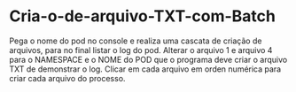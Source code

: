 # Cria-o-de-arquivo-TXT-com-Batch
Pega o nome do pod no console e realiza uma cascata de criação de arquivos, para no final listar o log do pod.
Alterar o arquivo 1 e arquivo 4 para o NAMESPACE e o NOME do POD que o programa deve criar o arquivo TXT de demonstrar o log.
Clicar em cada arquivo em orden numérica para criar cada arquivo do processo.
